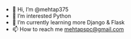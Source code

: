 - 👋 Hi, I’m @mehtap375
- 👀 I’m interested Python
- 🌱 I’m currently learning more Django & Flask
- 📫 How to reach me mehtapspc@gmail.com

<!---
mehtap375/mehtap375 is a ✨ special ✨ repository because its `README.md` (this file) appears on your GitHub profile.
You can click the Preview link to take a look at your changes.
--->
